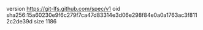 version https://git-lfs.github.com/spec/v1
oid sha256:15a60230e9f6c279f7ca47d83314e3d06e298f84e0a0a1763ac3f8112c2de39d
size 1186
